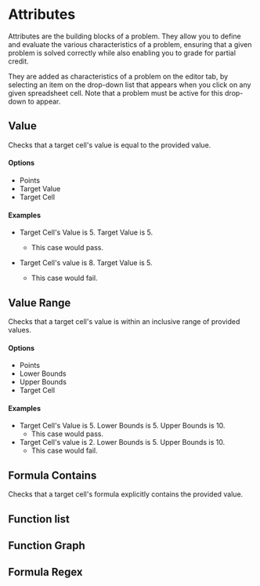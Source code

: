 # Attributes


Attributes are the building blocks of a problem. They allow you to define and evaluate the 
various characteristics of a problem, ensuring that a given problem is solved correctly while 
also enabling you to grade for partial credit.

They are added as characteristics of a problem on the editor tab, by selecting an item on the 
drop-down list that appears when you click on any given spreadsheet cell. Note that a problem 
must be active for this drop-down to appear.


## Value
Checks that a target cell's value is equal to the provided value.

#### Options
- Points
- Target Value
- Target Cell

#### Examples
- Target Cell's Value is 5. Target Value is 5.
  - This case would pass.

- Target Cell's value is 8. Target Value is 5.
    - This case would fail.

## Value Range
Checks that a target cell's value is within an inclusive range of provided values.

#### Options
- Points
- Lower Bounds
- Upper Bounds
- Target Cell

#### Examples
- Target Cell's Value is 5. Lower Bounds is 5. Upper Bounds is 10.
  - This case would pass.
- Target Cell's value is 2. Lower Bounds is 5. Upper Bounds is 10.
  - This case would fail.

## Formula Contains
Checks that a target cell's formula explicitly contains the provided value.



## Function list
## Function Graph
## Formula Regex
